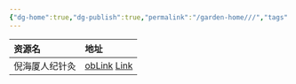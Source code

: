 ```yaml
---
{"dg-home":true,"dg-publish":true,"permalink":"/garden-home///","tags":"gardenEntry","dgPassFrontmatter":true}
---
```


| 资源名         | 地址                                                 |
|:-------------- |:---------------------------------------------------- |
| 倪海厦人纪针灸 | [obLink](obsidian://web-open?url=https://www.bilibili.com/video/BV1mD4y1r7Df/) [Link](https://www.bilibili.com/video/BV1mD4y1r7Df/) |

